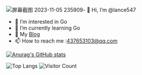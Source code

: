 ![屏幕截图 2023-11-05 235909](https://github.com/lance547/lance547/assets/139835134/56bcaf54-799b-4624-94b3-fa04b10cf28f)- 👋 Hi, I’m @lance547
- 👀 I’m interested in Go
- 🌱 I’m currently learning Go 
- 💞️ My [Blog](http://lance47.com/)
- 📫 How to reach me :437653103@qq.com




[![Anurag's GitHub stats](https://github-readme-stats.vercel.app/api?username=lance547)](https://github.com/anuraghazra/github-readme-stats)
<!---
lance547/lance547 is a ✨ special ✨ repository because its `README.md` (this file) appears on your GitHub profile.
You can click the Preview link to take a look at your changes.
--->
![Top Langs](https://github-readme-stats.vercel.app/api/top-langs/?username=lance547&layout=compact&theme=tokyonight)
![Visitor Count](https://profile-counter.glitch.me/lance547/count.svg)
